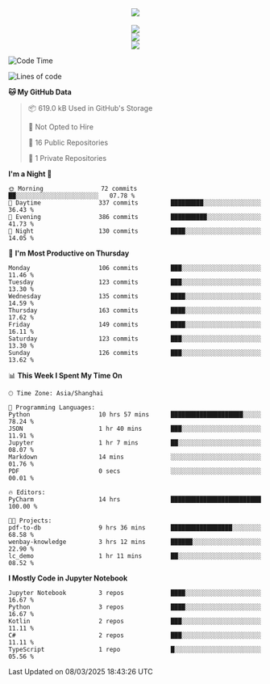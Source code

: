 <div align="center">
  <img src="https://readme-typing-svg.demolab.com?font=Zhi+Mang+Xing&size=40&pause=1000&color=000000&center=true&vCenter=true&lines=Baymax%E5%B0%8F%E6%8C%AF;Hello%20World"/><br/>
  <br/>
  <img src="https://skillicons.dev/icons?i=java,kotlin,python,c,cpp,html,css,javascript" /><br/>
  <img src="https://skillicons.dev/icons?i=spring,vue,pytorch,maven,gradle,mysql,sqlite,linux" /><br/>
  <img src="https://skillicons.dev/icons?i=idea,pycharm,webstorm,androidstudio,vscode,git,vim,md" /><br/>
</div>

<!--START_SECTION:waka-->
![Code Time](http://img.shields.io/badge/Code%20Time-688%20hrs%2038%20mins-blue)

![Lines of code](https://img.shields.io/badge/From%20Hello%20World%20I%27ve%20Written-6.0%20million%20lines%20of%20code-blue)

**🐱 My GitHub Data** 

> 📦 619.0 kB Used in GitHub's Storage 
 > 
> 🚫 Not Opted to Hire
 > 
> 📜 16 Public Repositories 
 > 
> 🔑 1 Private Repositories 
 > 
**I'm a Night 🦉** 

```text
🌞 Morning                72 commits          ██░░░░░░░░░░░░░░░░░░░░░░░   07.78 % 
🌆 Daytime                337 commits         █████████░░░░░░░░░░░░░░░░   36.43 % 
🌃 Evening                386 commits         ██████████░░░░░░░░░░░░░░░   41.73 % 
🌙 Night                  130 commits         ████░░░░░░░░░░░░░░░░░░░░░   14.05 % 
```
📅 **I'm Most Productive on Thursday** 

```text
Monday                   106 commits         ███░░░░░░░░░░░░░░░░░░░░░░   11.46 % 
Tuesday                  123 commits         ███░░░░░░░░░░░░░░░░░░░░░░   13.30 % 
Wednesday                135 commits         ████░░░░░░░░░░░░░░░░░░░░░   14.59 % 
Thursday                 163 commits         ████░░░░░░░░░░░░░░░░░░░░░   17.62 % 
Friday                   149 commits         ████░░░░░░░░░░░░░░░░░░░░░   16.11 % 
Saturday                 123 commits         ███░░░░░░░░░░░░░░░░░░░░░░   13.30 % 
Sunday                   126 commits         ███░░░░░░░░░░░░░░░░░░░░░░   13.62 % 
```


📊 **This Week I Spent My Time On** 

```text
🕑︎ Time Zone: Asia/Shanghai

💬 Programming Languages: 
Python                   10 hrs 57 mins      ████████████████████░░░░░   78.24 % 
JSON                     1 hr 40 mins        ███░░░░░░░░░░░░░░░░░░░░░░   11.91 % 
Jupyter                  1 hr 7 mins         ██░░░░░░░░░░░░░░░░░░░░░░░   08.07 % 
Markdown                 14 mins             ░░░░░░░░░░░░░░░░░░░░░░░░░   01.76 % 
PDF                      0 secs              ░░░░░░░░░░░░░░░░░░░░░░░░░   00.01 % 

🔥 Editors: 
PyCharm                  14 hrs              █████████████████████████   100.00 % 

🐱‍💻 Projects: 
pdf-to-db                9 hrs 36 mins       █████████████████░░░░░░░░   68.58 % 
wenbay-knowledge         3 hrs 12 mins       ██████░░░░░░░░░░░░░░░░░░░   22.90 % 
lc_demo                  1 hr 11 mins        ██░░░░░░░░░░░░░░░░░░░░░░░   08.52 % 
```

**I Mostly Code in Jupyter Notebook** 

```text
Jupyter Notebook         3 repos             ████░░░░░░░░░░░░░░░░░░░░░   16.67 % 
Python                   3 repos             ████░░░░░░░░░░░░░░░░░░░░░   16.67 % 
Kotlin                   2 repos             ███░░░░░░░░░░░░░░░░░░░░░░   11.11 % 
C#                       2 repos             ███░░░░░░░░░░░░░░░░░░░░░░   11.11 % 
TypeScript               1 repo              █░░░░░░░░░░░░░░░░░░░░░░░░   05.56 % 
```




 Last Updated on 08/03/2025 18:43:26 UTC
<!--END_SECTION:waka-->





